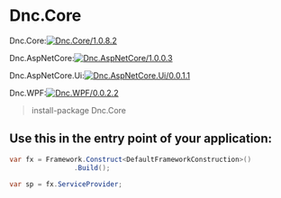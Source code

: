 ﻿Dnc.Core
===

Dnc.Core:[![Dnc.Core/1.0.8.2](https://img.shields.io/badge/nuget-1.0.8.2-blue.svg)](https://www.nuget.org/packages/Dnc.Core/1.0.8.2)

Dnc.AspNetCore:[![Dnc.AspNetCore/1.0.0.3](https://img.shields.io/badge/nuget-1.0.0.3-blue.svg)](https://www.nuget.org/packages/Dnc.AspNetCore/1.0.0.3)

Dnc.AspNetCore.Ui:[![Dnc.AspNetCore.Ui/0.0.1.1](https://img.shields.io/badge/nuget-0.0.1.1-blue.svg)](https://www.nuget.org/packages/Dnc.AspNetCore.Ui/0.0.1.1)

Dnc.WPF:[![Dnc.WPF/0.0.2.2](https://img.shields.io/badge/nuget-0.0.2.1-blue.svg)](https://www.nuget.org/packages/Dnc.WPF/0.0.2.2)

> install-package Dnc.Core


## Use this in the entry point of your application: 

```c#
var fx = Framework.Construct<DefaultFrameworkConstruction>()
                .Build();

var sp = fx.ServiceProvider;
```


